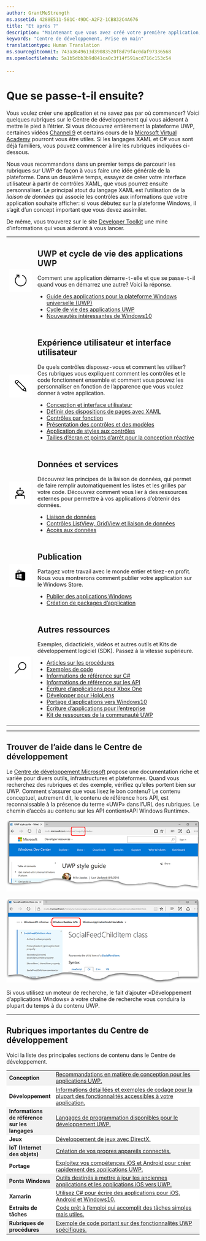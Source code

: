 ```yaml
---
author: GrantMeStrength
ms.assetid: 4288E511-581C-49DC-A2F2-1CB832C4A676
title: "Et après ?"
description: "Maintenant que vous avez créé votre première application, consultez le reste du Centre de développement. Les différentes sections qu’il contient sont présentées ci-après."
keywords: "Centre de développement, Prise en main"
translationtype: Human Translation
ms.sourcegitcommit: 743a3649613d39083520f8d79f4c0daf97336568
ms.openlocfilehash: 5a1b5dbb3b9d841ca0c3f14f591acd716c153c54

---
```


<link rel="stylesheet" href="https://az835927.vo.msecnd.net/sites/uwp/Resources/css/custom.css">

# Que se passe-t-il ensuite?

Vous voulez créer une application et ne savez pas par où commencer? Voici quelques rubriques sur le Centre de développement qui vous aideront à mettre le pied à l’étrier. Si vous découvrez entièrement la plateforme UWP, certaines vidéos <a href="https://channel9.msdn.com/">Channel 9</a> et certains cours de la <a href="https://www.microsoftvirtualacademy.com">Microsoft Virtual Academy</a> pourront vous être utiles. Si les langages XAML et C# vous sont déjà familiers, vous pouvez commencer à lire les rubriques indiquées ci-dessous.

Nous vous recommandons dans un premier temps de parcourir les rubriques sur UWP de façon à vous faire une idée générale de la plateforme. Dans un deuxième temps, essayez de créer votre interface utilisateur à partir de contrôles XAML, que vous pourrez ensuite personnaliser. Le principal atout du langage XAML est l’utilisation de la *liaison de données* qui associe les contrôles aux informations que votre application souhaite afficher: si vous débutez sur la plateforme Windows, il s’agit d’un concept important que vous devez assimiler.

De même, vous trouverez sur le site [Developer Toolkit](https://developer.microsoft.com/windows/projects/campaigns/welcome-toolbox) une mine d’informations qui vous aideront à vous lancer.

<table class="wdg-noborder">

<tr>
 <td width=60><img src="images/icon3.png" width=64></td>
    <td><h2>UWP et cycle de vie des applications UWP</h2><p>Comment une application démarre-t-elle et que se passe-t-il quand vous en démarrez une autre? Voici la réponse.</p> <ul>
    <li><a href="https://msdn.microsoft.com/windows/uwp/get-started/universal-application-platform-guide">Guide des applications pour la plateforme Windows universelle (UWP)</a></li>
    <li><a href="https://msdn.microsoft.com/windows/uwp/launch-resume/app-lifecycle">Cycle de vie des applications UWP</a></li>
    <li><a href="https://developer.microsoft.com/windows/windows-10-for-developers">Nouveautés intéressantes de Windows10</a></ul></td>  
</tr>
 
 
<tr>
 <td width=60><img src="images/icon7.png" width=64></td>
    <td><h2>Expérience utilisateur et interface utilisateur</h2><p>De quels contrôles disposez-vous et comment les utiliser? Ces rubriques vous expliquent comment les contrôles et le code fonctionnent ensemble et comment vous pouvez les personnaliser en fonction de l’apparence que vous voulez donner à votre application.</p> <ul>
    <li><a href="https://developer.microsoft.com/windows/design">Conception et interface utilisateur</a></li>
    <li><a href="https://msdn.microsoft.com/windows/uwp/layout/layouts-with-xaml">Définir des dispositions de pages avec XAML</a></li>
    <li><a href="https://msdn.microsoft.com/windows/uwp/controls-and-patterns/controls-by-function">Contrôles par fonction</a></li>
      <li><a href="https://msdn.microsoft.com/windows/uwp/controls-and-patterns/controls-and-events-intro">Présentation des contrôles et des modèles</a></li>
     <li><a href="https://msdn.microsoft.com/windows/uwp/controls-and-patterns/styling-controls">Application de styles aux contrôles</a></li>
      <li><a href="https://msdn.microsoft.com/windows/uwp/layout/screen-sizes-and-breakpoints-for-responsive-design">Tailles d’écran et points d’arrêt pour la conception réactive</a></li>
    </ul></td>  
</tr>
 
 
<tr>
 <td width=60><img src="images/icon6.png" width=64></td>
    <td><h2>Données et services</h2><p>Découvrez les principes de la liaison de données, qui permet de faire remplir automatiquement les listes et les grilles par votre code. Découvrez comment vous lier à des ressources externes pour permettre à vos applications d’obtenir des données.</p> <ul>
    <li><a href="https://msdn.microsoft.com/windows/uwp/data-binding/index">Liaison de données</a></li>
    <li><a href="https://msdn.microsoft.com/windows/uwp/controls-and-patterns/listview-and-gridview">Contrôles ListView, GridView et liaison de données</a></li>
     <li><a href="https://msdn.microsoft.com/windows/uwp/data-access/index">Accès aux données</a></li>
    </ul></td>  
</tr>
 

<tr>
 <td width=60><img src="images/icon4.png" width=64></td>
    <td><h2>Publication</h2><p>Partagez votre travail avec le monde entier et tirez-en profit. Nous vous montrerons comment publier votre application sur le Windows Store.</p> <ul>
    <li><a href="https://msdn.microsoft.com/windows/uwp/publish/index">Publier des applications Windows</a></li>
    <li><a href="https://msdn.microsoft.com/windows/uwp/packaging/index">Création de packages d’application</a></li>
    </ul></td>  
</tr>
 
<tr>
 <td width=60><img src="images/icon2.png" width=64></td>
    <td><h2>Autres ressources</h2><p>Exemples, didacticiels, vidéos et autres outils et Kits de développement logiciel (SDK). Passez à la vitesse supérieure.</p>
    <ul>
    <li><a href="https://developer.microsoft.com/windows/develop">Articles sur les procédures</a></li>
    <li><a href="https://developer.microsoft.com/windows/samples">Exemples de code</a></li>
    <li><a href="https://msdn.microsoft.com/library/618ayhy6(VS.110).aspx">Informations de référence sur C#</a></li>
    <li><a href="https://msdn.microsoft.com/library/windows/apps/bg124285.aspx">Informations de référence sur les API</a></li>
     <li><a href="https://msdn.microsoft.com/windows/uwp/xbox-apps/index">Écriture d’applications pour Xbox One</a></li>
     <li><a href="https://www.microsoft.com/microsoft-hololens/developers">Développer pour HoloLens</a></li>
     <li><a href="https://msdn.microsoft.com/windows/uwp/porting/index">Portage d’applications vers Windows10</a></li>
      <li><a href="https://msdn.microsoft.com/windows/uwp/enterprise/index">Écriture d’applications pour l’entreprise</a></li>
      <li><a href="https://blogs.windows.com/buildingapps/2016/08/17/introducing-the-uwp-community-toolkit/#D1IfVxCZMQGZqlc7.97">Kit de ressources de la communauté UWP</a></li>
    </ul>
    </td>  
</tr>
 


</table>

<hr>

## Trouver de l’aide dans le Centre de développement

Le [Centre de développement Microsoft](http://devcenter.microsoft.com) propose une documentation riche et variée pour divers outils, infrastructures et plateformes. Quand vous recherchez des rubriques et des exemple, vérifiez qu’elles portent bien sur UWP. Comment s’assurer que vous lisez le bon contenu?
Le contenu conceptuel, autrement dit, le contenu de référence hors API, est reconnaissable à la présence du terme «UWP» dans l’URL des rubriques. Le chemin d’accès au contenu sur les API contient«API Windows Runtime». 

![Exemple de rubrique conceptuelle UWP](images/devcenter-topic2.png)

![Exemple de rubrique d’informations de référence sur UWP](images/devcenter-topic1.png)

Si vous utilisez un moteur de recherche, le fait d’ajouter «Développement d’applications Windows» à votre chaîne de recherche vous conduira la plupart du temps à du contenu UWP.


<hr>


## Rubriques importantes du Centre de développement

Voici la liste des principales sections de contenu dans le Centre de développement. 


<table style="width:100%">
<colgroup>
<col width="20%" />
<col width="80%" />
</colgroup>


<tbody>

<tr class="even" style="background-color: #f2f2f2">
<td align="left"><strong>Conception</strong></td>
<td align="left"><a href="http://go.microsoft.com/fwlink/p/?LinkId=533896">Recommandations en matière de conception pour les applications UWP.</a></td>
</tr>


<tr class="odd" style="background-color: #ffffff">
<td align="left"><strong>Développement</strong></td>
<td align="left"><a href="http://go.microsoft.com/fwlink/p/?LinkId=529575">Informations détaillées et exemples de codage pour la plupart des fonctionnalités accessibles à votre application.</a></td>
</tr>
<tr class="even" style="background-color: #f2f2f2">
<td align="left"><strong>Informations de référence sur les langages</strong></td>
<td align="left"><a href="https://msdn.microsoft.com/library/windows/apps/bg124285.aspx">Langages de programmation disponibles pour le développement UWP.</a></td>
</tr>
<tr class="odd" style="background-color: #ffffff">
<td align="left"><strong>Jeux</strong></td>
<td align="left"><a href="http://go.microsoft.com/fwlink/p/?LinkId=534184">Développement de jeux avec DirectX.</a></td>
</tr>
<tr class="even" style="background-color: #f2f2f2">
<td align="left"><strong>IoT (Internet des objets)</strong></td>
<td align="left"><a href="http://go.microsoft.com/fwlink/p/?LinkId=534186">Création de vos propres appareils connectés.</a></td>
</tr>
<tr class="odd" style="background-color: #ffffff">
<td align="left"><strong>Portage</strong></td>
<td align="left"><a href="https://msdn.microsoft.com/library/windows/apps/Mt238321">Exploitez vos compétences iOS et Android pour créer rapidement des applications UWP.</a></td>
</tr>
<tr class="odd" style="background-color: #f2f2f2">
<td align="left"><strong>Ponts Windows</strong></td>
<td align="left"><a href="https://developer.microsoft.com/windows/bridges">Outils destinés à mettre à jour les anciennes applications et les applications iOS vers UWP.</a></td>
</tr>
<tr class="odd" style="background-color: #ffffff">
<td align="left"><strong>Xamarin</strong></td>
<td align="left"><a href="https://www.xamarin.com">Utilisez C# pour écrire des applications pour iOS, Android et Windows10.</a></td>
</tr>
<tr class="odd" style="background-color: #ffffff">
<td align="left"><strong>Extraits de tâches</strong></td>
<td align="left"><a href="https://github.com/Microsoft/Windows-task-snippets">Code prêt à l’emploi qui accomplit des tâches simples mais utiles.</a></td>
</tr>
<tr class="odd" style="background-color: #f2f2f2">
<td align="left"><strong>Rubriques de procédures</strong></td>
<td align="left"><a href="https://developer.microsoft.com/windows/develop">Exemple de code portant sur des fonctionnalités UWP spécifiques.</a></td>
</tr>
</table>





<!--HONumber=Sep16_HO2-->


